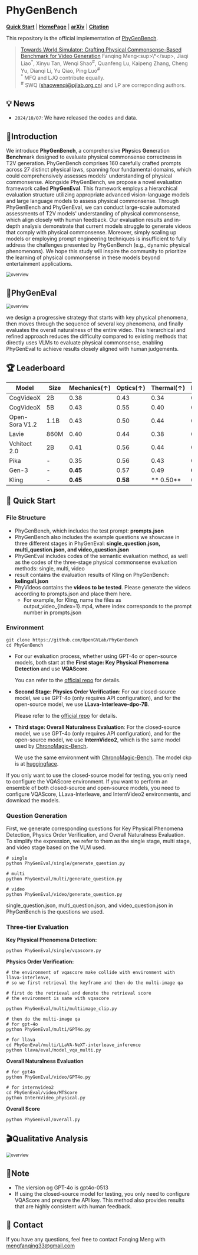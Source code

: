 # PhyGenBench

<p align="left">
  <a href="#🚀-quick-start"><b>Quick Start</b></a> |
  <a href="https://mmiu-bench.github.io/"><b>HomePage</b></a> |
  <a href="https://arxiv.org/abs/2408.02718"><b>arXiv</b></a> |
</a> 
  <a href="#🖊️-citation"><b>Citation</b></a> <br>
</p>

This repository is the official implementation of [PhyGenBench]([https://arxiv.org/abs/2408.02718](https://github.com/OpenGVLab/PhyGenBench)). 

> [Towards World Simulator: Crafting Physical Commonsense-Based Benchmark for Video Generation]([https://arxiv.org/abs/2408.02718](https://github.com/OpenGVLab/PhyGenBench))  
> Fanqing Meng<sup>\*</sup>, Jiaqi Liao<sup>\*</sup>, Xinyu Tan, Wenqi Shao<sup>\#</sup>, Quanfeng Lu, Kaipeng Zhang, Cheng Yu, Dianqi Li, Yu Qiao, Ping Luo<sup>\#</sup>  
> <sup>\*</sup> MFQ and LJQ contribute equally.  
> <sup>\#</sup> SWQ (shaowenqi@pjlab.org.cn) and LP are correponding authors. 

## 💡 News

- `2024/10/07`: We have released the codes and data. 



## 🎩Introduction 

We introduce **PhyGenBench**, a comprehensive **Phy**sics **Gen**eration **Bench**mark designed to evaluate physical commonsense correctness in T2V generation. PhyGenBench comprises 160 carefully crafted prompts across 27 distinct physical laws, spanning four fundamental domains, which could comprehensively assesses models' understanding of physical commonsense. Alongside PhyGenBench, we propose a novel evaluation framework called **PhyGenEval**. This framework employs a hierarchical evaluation structure utilizing appropriate advanced vision-language models and large language models to assess physical commonsense. Through PhyGenBench and PhyGenEval, we can conduct large-scale automated assessments of T2V models' understanding of physical commonsense, which align closely with human feedback. Our evaluation results and in-depth analysis demonstrate that current models struggle to generate videos that comply with physical commonsense. Moreover, simply scaling up models or employing prompt engineering techniques is insufficient to fully address the challenges presented by PhyGenBench (e.g., dynamic physical phenomenons). We hope this study will inspire the community to prioritize the learning of physical commonsense in these models beyond entertainment applications.

<img src="static/overview.png" alt="overview" style="zoom:80%;" />



## 📖PhyGenEval

<img src="static/phyeval.png" alt="overview" style="zoom:80%;" />

we design a progressive strategy that starts with key physical phenomena, then moves through the sequence of several key phenomena, and finally evaluates the overall naturalness of the entire video. This hierarchical and refined approach reduces the difficulty compared to existing methods that directly uses VLMs to evaluate physical commonsense, enabling PhyGenEval to achieve results closely aligned with human judgements.



## 🏆 Leaderboard



| Model            | Size  | Mechanics(↑) | Optics(↑) | Thermal(↑) | Material(↑) | Average(↑) | Human(↑) |
|------------------|-------|--------------|-----------|------------|-------------|------------|----------|
| CogVideoX        | 2B    | 0.38         | 0.43      | 0.34       | 0.39        | 0.37       | 0.31     |
| CogVideoX        | 5B    | 0.43         | 0.55      | 0.40       | 0.42        | 0.45       | 0.37     |
| Open-Sora V1.2   | 1.1B  | 0.43         | 0.50      | 0.44       | 0.37        | 0.44       | 0.35     |
| Lavie            | 860M  | 0.40         | 0.44      | 0.38       | 0.32        | 0.36       | 0.30     |
| Vchitect 2.0     | 2B    | 0.41         | 0.56      | 0.44       | 0.37        | 0.45       | 0.36     |
| Pika             | -     | 0.35         | 0.56      | 0.43       | 0.39        | 0.44       | 0.36     |
| Gen-3            | -     | **0.45**         | 0.57      | 0.49       | **0.51**        | **0.51**       | **0.48**     |
| Kling            | -     | **0.45**         | **0.58**      |** 0.50**       | 0.40        | 0.49       | 0.44     |





## 🚀 Quick Start

### File Structure
- PhyGenBench, which includes the test prompt: **prompts.json**
- PhyGenBench also includes the example questions we showcase in three different stages in PhyGenEval: **single_question.json, multi_question.json, and video_question.json**
- PhyGenEval includes codes of the semantic evaluation method, as well as the codes of the three-stage physical commonsense evaluation methods: single, multi, video
- result contains the evaluation results of Kling on PhyGenBench: **kelingall.json**
- PhyVideos contains the **videos to be tested**. Please generate the videos according to prompts.json and place them here.
	- For example, for Kling, name the files as output_video_{index+1}.mp4, where index corresponds to the prompt number in prompts.json

### Environment

```
git clone https://github.com/OpenGVLab/PhyGenBench
cd PhyGenBench
```



- For our evaluation process, whether using GPT-4o or open-source models, both start at the **First stage: Key Physical Phenomena Detection** and use **VQAScore**.

	You can refer to the [official repo](https://github.com/linzhiqiu/t2v_metrics) for details.

- **Second Stage: Physics Order Verification**: For our closed-source model, we use GPT-4o (only requires API configuration), and for the open-source model, we use **LLava-Interleave-dpo-7B**.

	Please refer to the [official repo](https://github.com/LLaVA-VL/LLaVA-NeXT) for details.

- **Third stage: Overall Naturalness Evaluation**: For the closed-source model, we use GPT-4o (only requires API configuration), and for the open-source model, we use **InternVideo2**, which is the same model used by [ChronoMagic-Bench](https://github.com/PKU-YuanGroup/ChronoMagic-Bench).

	We use the same environment with [ChronoMagic-Bench](https://github.com/PKU-YuanGroup/ChronoMagic-Bench). The model ckp is at [huggingface](https://huggingface.co/OpenGVLab/InternVideo2-Stage2_1B-224p-f4).


If you only want to use the closed-source model for testing, you only need to configure the VQAScore environment. If you want to perform an ensemble of both closed-source and open-source models, you need to configure VQAScore, LLava-Interleave, and InternVideo2 environments, and download the models.




### Question Generation

First, we generate corresponding questions for Key Physical Phenomena Detection, Physics Order Verification, and Overall Naturalness Evaluation. To simplify the expression, we refer to them as the single stage, multi stage, and video stage based on the VLM used.

```
# single
python PhyGenEval/single/generate_question.py

# multi
python PhyGenEval/multi/generate_question.py

# video
python PhyGenEval/video/generate_question.py
```

single_question.json, multi_question.json, and video_question.json in PhyGenBench is the questions we used.



### Three-tier Evaluation

**Key Physical Phenomena Detection:**

```
python PhyGenEval/single/vqascore.py
```

**Physics Order Verification:**

```
# the environment of vqascore make collide with environment with llava-interleave,
# so we first retrieval the keyframe and then do the multi-image qa

# first do the retrieval and denote the retrieval score
# the environment is same with vqascore

python PhyGenEval/multi/multiimage_clip.py

# then do the multi-image qa
# for gpt-4o
python PhyGenEval/multi/GPT4o.py

# for llava
cd PhyGenEval/multi/LLaVA-NeXT-interleave_inference
python llava/eval/model_vqa_multi.py
```

**Overall Naturalness Evaluation**

```
# for gpt4o
python PhyGenEval/video/GPT4o.py

# for internvideo2
cd PhyGenEval/video/MTScore
python InternVideo_physical.py
```

**Overall Score**

```
python PhyGenEval/overall.py
```



## 🎬Qualitative Analysis

<img src="static/qualitative.png" alt="overview" style="zoom:80%;" />


## 📒Note
- The viersion og GPT-4o is gpt4o-0513
- If using the closed-source model for testing, you only need to configure VQAScore and prepare the API key. This method also provides results that are highly consistent with human feedback.

## 📧 Contact
If you have any questions, feel free to contact Fanqing Meng with mengfanqing33@gmail.com






